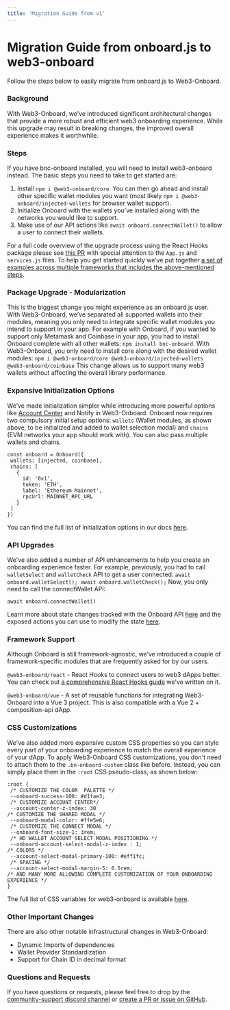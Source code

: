 ```yaml
---
title: 'Migration Guide from v1'
---
```


# Migration Guide from onboard.js to web3-onboard

Follow the steps below to easily migrate from onboard.js to Web3-Onboard.

### Background

With Web3-Onboard, we’ve introduced significant architectural changes that provide a more robust and efficient web3 onboarding experience. While this upgrade may result in breaking changes, the improved overall experience makes it worthwhile.

### Steps

If you have bnc-onboard installed, you will need to install web3-onboard instead. The basic steps you need to take to get started are:

1. Install `npm i @web3-onboard/core`. You can then go ahead and install other specific wallet modules you want (most likely `npm i @web3-onboard/injected-wallets` for browser wallet support).
2. Initialize Onboard with the wallets you’ve installed along with the networks you would like to support.
3. Make use of our API actions like `await onboard.connectWallet()` to allow a user to connect their wallets.

For a full code overview of the upgrade process using the React Hooks package please see [this PR](https://github.com/blocknative/react-demo/pull/160/files) with special attention to the `App.js` and `services.js` files.
To help you get started quickly we’ve put together [a set of examples across multiple frameworks that includes the above-mentioned steps](https://github.com/blocknative/web3-onboard/tree/develop/examples).

### Package Upgrade - Modularization

This is the biggest change you might experience as an onboard.js user. With Web3-Onboard, we’ve separated all supported wallets into their modules, meaning you only need to integrate specific wallet modules you intend to support in your app.
For example with Onboard, if you wanted to support only Metamask and Coinbase in your app, you had to install Onboard complete with all other wallets: `npm install bnc-onboard`.
With Web3-Onboard, you only need to install core along with the desired wallet modules: `npm i @web3-onboard/core @web3-onboard/injected-wallets @web3-onboard/coinbase`
This change allows us to support many web3 wallets without affecting the overall library performance.

### Expansive Initialization Options

We’ve made initialization simpler while introducing more powerful options like [Account Center](https://www.blocknative.com/blog/multichain-and-multiwallet-account-management-on-your-dapp-with-account-center) and Notify in Web3-Onboard.
Onboard now requires two compulsory initial setup options: `wallets` (Wallet modules, as shown above, to be initialized and added to wallet selection modal) and `chains` (EVM networks your app should work with). You can also pass multiple wallets and chains.

```
const onboard = Onboard({
 wallets: [injected, coinbase],
 chains: [
   {
     id: '0x1',
     token: 'ETH',
     label: 'Ethereum Mainnet',
     rpcUrl: MAINNET_RPC_URL
   }
 ]
})
```

You can find the full list of initialization options in our docs [here](/docs/modules/core#initialization).

### API Upgrades

We've also added a number of API enhancements to help you create an onboarding experience faster. For example, previously, you had to call `walletSelect` and `walletCheck` API to get a user connected: `await onboard.walletSelect(); await onboard.walletCheck();`
Now, you only need to call the connectWallet API:

`await onboard.connectWallet()`

Learn more about state changes tracked with the Onboard API [here](/docs/modules/core#state) and the exposed actions you can use to modify the state [here](/docs/modules/core#actions-to-modify-state).

### Framework Support

Although Onboard is still framework-agnostic, we’ve introduced a couple of framework-specific modules that are frequently asked for by our users.

`@web3-onboard/react` - React Hooks to connect users to web3 dApps better. You can check out [a comprehensive React Hooks guide](https://www.blocknative.com/blog/react-hooks-ethereum) we've written on it.

`@web3-onboard/vue` - A set of reusable functions for integrating Web3-Onboard into a Vue 3 project. This is also compatible with a Vue 2 + composition-api dApp.

### CSS Customizations

We've also added more expansive custom CSS properties so you can style every part of your onboarding experience to match the overall experience of your dApp. To apply Web3-Onboard CSS customizations, you don't need to attach them to the `.bn-onboard-custom` class like before. Instead, you can simply place them in the `:root` CSS pseudo-class, as shown below:

```
:root {
 /* CUSTOMIZE THE COLOR  PALETTE */
 --onboard-success-100: #d1fae3;
 /* CUSTOMIZE ACCOUNT CENTER*/
 --account-center-z-index: 30
/* CUSTOMIZE THE SHARED MODAL */
 --onboard-modal-color: #ffe5e6;
 /* CUSTOMIZE THE CONNECT MODAL */
 --onboard-font-size-1: 3rem;
 /* HD WALLET ACCOUNT SELECT MODAL POSITIONING */
 --onboard-account-select-modal-z-index : 1;
/* COLORS */
 --account-select-modal-primary-100: #eff1fc;
 /* SPACING */
 --account-select-modal-margin-5: 0.5rem;
/* AND MANY MORE ALLOWING COMPLETE CUSTOMIZATION OF YOUR ONBOARDING EXPERIENCE */
}
```

The full list of CSS variables for web3-onboard is available [here](/docs/modules/core#custom-styling).

### Other Important Changes

There are also other notable infrastructural changes in Web3-Onboard:

- Dynamic Imports of dependencies
- Wallet Provider Standardization
- Support for Chain ID in decimal format

### Questions and Requests

If you have questions or requests, please feel free to drop by the [community-support discord channel](https://discord.com/channels/542403978693050389/542406894677917699) or [create a PR or issue on GitHub](https://github.com/blocknative/web3-onboard/issues/new/choose).
